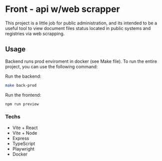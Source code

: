 # Front - api w/web scrapper

This project is a little job for public administration, and its intended to be a useful tool to view document files status located in public systems and registries via web scrapping.

## Usage

Backend runs prod enviroment in docker (see Make file). To run the entire project, you can use the following command:

Run the backend:

```bash
make back-prod
```

Run the frontend:

```bash
npm run preview
```

### Techs

- Vite + React
- Vite + Node
- Express
- TypeScript
- Playwright
- Docker



